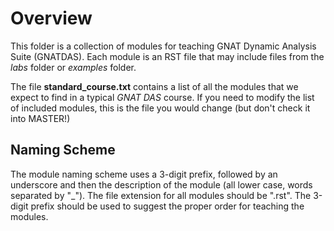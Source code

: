 # Overview

This folder is a collection of modules for teaching GNAT Dynamic Analysis Suite
(GNATDAS). Each module is an RST file that may include files from the *labs*
folder or *examples* folder.

The file **standard_course.txt** contains a list of all the modules that
we expect to find in a typical *GNAT DAS* course. If you need
to modify the list of included modules, this is the file you would change
(but don't check it into MASTER!)

## Naming Scheme

The module naming scheme uses a 3-digit prefix, followed by an underscore and
then the description of the module (all lower case, words separated by "\_").
The file extension for all modules should be ".rst". The 3-digit prefix
should be used to suggest the proper order for teaching the modules.
